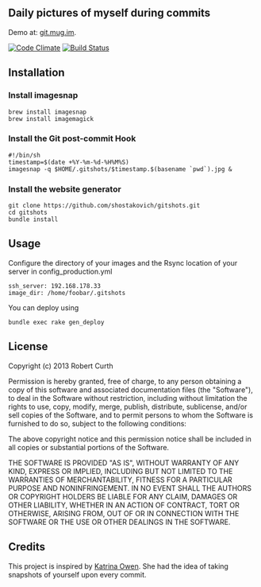 ## Daily pictures of myself during commits

Demo at: [git.mug.im](http://git.mug.im).

[![Code Climate](https://codeclimate.com/github/shostakovich/gitshots.png)](https://codeclimate.com/github/shostakovich/gitshots) [![Build
Status](https://travis-ci.org/shostakovich/gitshots.png)](https://travis-ci.org/shostakovich/gitshots)

## Installation

### Install imagesnap

    brew install imagesnap
    brew install imagemagick

### Install the Git post-commit Hook

    #!/bin/sh
    timestamp=$(date +%Y-%m-%d-%H%M%S)
    imagesnap -q $HOME/.gitshots/$timestamp.$(basename `pwd`).jpg &

### Install the website generator

    git clone https://github.com/shostakovich/gitshots.git
    cd gitshots
    bundle install
    
## Usage

Configure the directory of your images and the Rsync location of your server in config_production.yml

    ssh_server: 192.168.178.33
    image_dir: /home/foobar/.gitshots

You can deploy using

    bundle exec rake gen_deploy

## License

Copyright (c) 2013 Robert Curth

Permission is hereby granted, free of charge, to any person obtaining a copy of this software and associated documentation files (the "Software"), to deal in the Software without restriction, including without limitation the rights to use, copy, modify, merge, publish, distribute, sublicense, and/or sell copies of the Software, and to permit persons to whom the Software is furnished to do so, subject to the following conditions:

The above copyright notice and this permission notice shall be included in all copies or substantial portions of the Software.

THE SOFTWARE IS PROVIDED "AS IS", WITHOUT WARRANTY OF ANY KIND, EXPRESS OR IMPLIED, INCLUDING BUT NOT LIMITED TO THE WARRANTIES OF MERCHANTABILITY, FITNESS FOR A PARTICULAR PURPOSE AND NONINFRINGEMENT. IN NO EVENT SHALL THE AUTHORS OR COPYRIGHT HOLDERS BE LIABLE FOR ANY CLAIM, DAMAGES OR OTHER LIABILITY, WHETHER IN AN ACTION OF CONTRACT, TORT OR OTHERWISE, ARISING FROM, OUT OF OR IN CONNECTION WITH THE SOFTWARE OR THE USE OR OTHER DEALINGS IN THE SOFTWARE.

## Credits

This project is inspired by [Katrina Owen](https://gist.github.com/kytrinyx/4489037). She had the idea of taking snapshots of yourself upon every commit.
